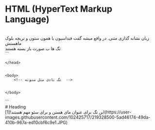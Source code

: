 # HTML (HyperText Markup Language)
<br/> 
زبان نشانه گذاری متنی. در واقع میشه گفت فنداسیون یا همون ستون و تریچه بلوک ماهستش 
<br/>
تگ ها ب صورت باز بسته هستند
<br/>
```
<html>
    <head>
        <!-- من یک کامنتم -->
        <!-- به کاربر نمایش داده نمیشه head تگ  -->


    </head>


    <body>
        <!-- تگ بادی مثل ستونه  -->

        
    </body>

</html>
```
<br/>
# Heading
<br/>
این تگ برای عنوان مای هستن و برای سئو مهم هستند![1](https://user-images.githubusercontent.com/102425717/219328500-5ad46174-49da-410b-967a-ed10cbf6c9e1.JPG)

<br/>

<br/>
<br/>
<br/>
<br/>
<br/>
<br/>
<br/>
<br/>
<br/>
<br/>
<br/>
<br/>
<br/>
<br/>
